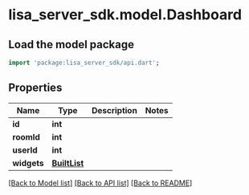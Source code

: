 # lisa_server_sdk.model.Dashboard

## Load the model package
```dart
import 'package:lisa_server_sdk/api.dart';
```

## Properties
Name | Type | Description | Notes
------------ | ------------- | ------------- | -------------
**id** | **int** |  | 
**roomId** | **int** |  | 
**userId** | **int** |  | 
**widgets** | [**BuiltList<Device>**](Device.md) |  | 

[[Back to Model list]](../README.md#documentation-for-models) [[Back to API list]](../README.md#documentation-for-api-endpoints) [[Back to README]](../README.md)


